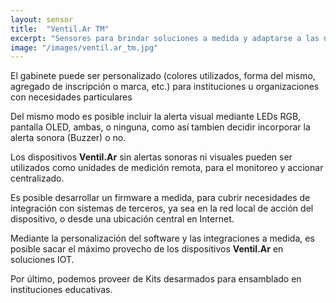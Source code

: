 ```yaml
---
layout: sensor
title:  "Ventil.Ar TM"
excerpt: "Sensores para brindar soluciones a medida y adaptarse a las necesidades más específicas."
image: "/images/ventil.ar_tm.jpg"
---
```


<p>
El gabinete puede ser personalizado (colores utilizados, forma del mismo, agregado de inscripción o marca, etc.) para instituciones u organizaciones con necesidades particulares
</p>
<p>
Del mismo modo es posible incluir la alerta visual mediante LEDs RGB, pantalla OLED, ambas, o ninguna, como así tambien decidir incorporar la alerta sonora (Buzzer) o no.
</p>
<p>
Los dispositivos <b>Ventil.Ar</b> sin alertas sonoras ni visuales pueden ser utilizados como unidades de medición remota, para el monitoreo y accionar centralizado.
</p>
<p>
Es posible desarrollar un firmware a medida, para cubrir necesidades de integración con sistemas de terceros, ya sea en la red local de acción del dispositivo, o desde una ubicación central en Internet.
</p>
<p>
Mediante la personalización del software y las integraciones a medida, es posible sacar el máximo provecho de los dispositivos <b>Ventil.Ar</b> en soluciones IOT.
</p>
<p>
Por último, podemos proveer de Kits desarmados para ensamblado en instituciones educativas.
</p>
